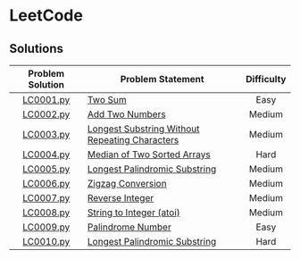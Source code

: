 # LeetCode

## Solutions

| Problem Solution | Problem Statement                                                                                    | Difficulty |
|:----------------:|------------------------------------------------------------------------------------------------------|:----------:|
| [LC0001.py]     | [Two Sum]                                                                                             | Easy       |
| [LC0002.py]     | [Add Two Numbers]                                                                                     | Medium     |
| [LC0003.py]     | [Longest Substring Without Repeating Characters]                                                      | Medium     |
| [LC0004.py]     | [Median of Two Sorted Arrays]                                                                         | Hard       |
| [LC0005.py]     | [Longest Palindromic Substring]                                                                       | Medium     |
| [LC0006.py]     | [Zigzag Conversion]                                                                                   | Medium     |
| [LC0007.py]     | [Reverse Integer]                                                                                     | Medium     |
| [LC0008.py]     | [String to Integer (atoi)]                                                                            | Medium     |
| [LC0009.py]     | [Palindrome Number]                                                                                   | Easy       |
| [LC0010.py]     | [Longest Palindromic Substring]                                                                       | Hard       |

[//]: # (Solutions)

[LC0001.py]: Solutions/LC0001.py?ts=4
[Two Sum]: https://leetcode.com/problems/two-sum/

[LC0002.py]: Solutions/LC0002.py?ts=4
[Add Two Numbers]: https://leetcode.com/problems/add-two-numbers/

[LC0003.py]: Solutions/LC0003.py?ts=4
[Longest Substring Without Repeating Characters]: https://leetcode.com/problems/longest-substring-without-repeating-characters/

[LC0004.py]: Solutions/LC0004.py?ts=4
[Median of Two Sorted Arrays]: https://leetcode.com/problems/median-of-two-sorted-arrays/

[LC0005.py]: Solutions/LC0005.py?ts=4
[Longest Palindromic Substring]: https://leetcode.com/problems/longest-palindromic-substring/

[LC0006.py]: Solutions/LC0006.py?ts=4
[Zigzag Conversion]: https://leetcode.com/problems/zigzag-conversion/

[LC0007.py]: Solutions/LC0007.py?ts=4
[Reverse Integer]: https://leetcode.com/problems/reverse-integer/

[LC0008.py]: Solutions/LC0008.py?ts=4
[String to Integer (atoi)]: https://leetcode.com/problems/string-to-integer-atoi/

[LC0009.py]: Solutions/LC0009.py?ts=4
[Palindrome Number]: https://leetcode.com/problems/palindrome-number/

[LC0010.py]: Solutions/LC0010.py?ts=4
[Regular Expression Matching]: https://leetcode.com/problems/regular-expression-matching/